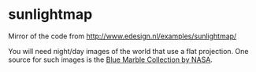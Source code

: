 sunlightmap
===========

Mirror of the code from http://www.edesign.nl/examples/sunlightmap/

You will need night/day images of the world that use a flat projection.
One source for such images is the [Blue Marble Collection by NASA][1].

[1]: http://visibleearth.nasa.gov/view_cat.php?categoryID=1484&p=3
